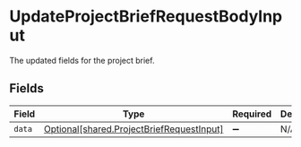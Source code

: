 # UpdateProjectBriefRequestBodyInput

The updated fields for the project brief.


## Fields

| Field                                                                                        | Type                                                                                         | Required                                                                                     | Description                                                                                  |
| -------------------------------------------------------------------------------------------- | -------------------------------------------------------------------------------------------- | -------------------------------------------------------------------------------------------- | -------------------------------------------------------------------------------------------- |
| `data`                                                                                       | [Optional[shared.ProjectBriefRequestInput]](../../models/shared/projectbriefrequestinput.md) | :heavy_minus_sign:                                                                           | N/A                                                                                          |